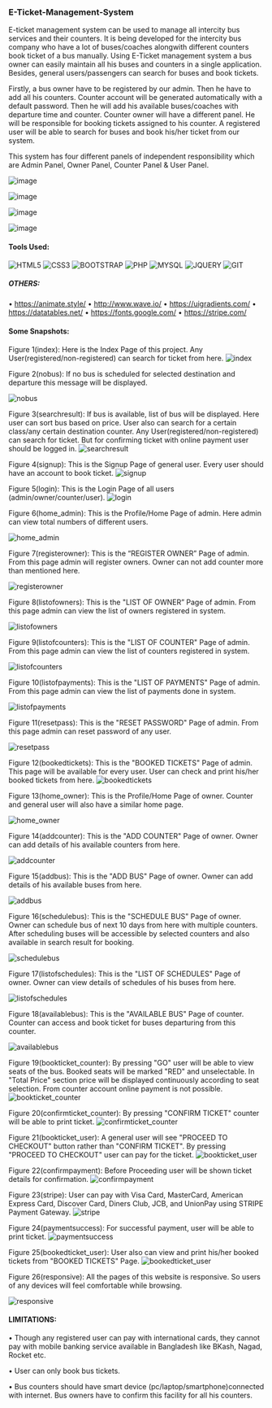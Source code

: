 ### E-Ticket-Management-System

E-ticket management system can be used to manage all intercity bus services and their counters. It is being developed for the intercity bus company who have a lot of buses/coaches alongwith different counters book ticket of a bus manually. Using E-Ticket management system a bus owner can easily maintain all his buses and counters in a single application. Besides, general users/passengers can search for buses and book tickets. 

Firstly, a bus owner have to be registered by our admin. Then he have to add all his counters. Counter account will be generated automatically with a default password. Then he will add his available buses/coaches with departure time and counter.
Counter owner will have a different panel. He will be responsible for booking tickets assigned to his counter. 
A registered user will be able to search for buses and book his/her ticket from our system.  

This system has four different panels of independent responsibility which are Admin Panel, Owner Panel, Counter Panel & User Panel. 

![image](https://user-images.githubusercontent.com/63364024/114681817-51b8f900-9d30-11eb-8ad3-3261d80ed0fe.png)

![image](https://user-images.githubusercontent.com/63364024/114681906-685f5000-9d30-11eb-9049-bf218cb06cc8.png)

![image](https://user-images.githubusercontent.com/63364024/114681945-7319e500-9d30-11eb-8089-3dc3e4ae5cb7.png)

![image](https://user-images.githubusercontent.com/63364024/114681987-7dd47a00-9d30-11eb-8660-1b314774521e.png)


#### Tools Used:
![HTML5](https://img.shields.io/badge/HTML5-E34F26?style=for-the-badge&logo=html5&logoColor=white)
![CSS3](https://img.shields.io/badge/CSS3-1572B6?style=for-the-badge&logo=css3&logoColor=white)
![BOOTSTRAP](https://img.shields.io/badge/Bootstrap-563D7C?style=for-the-badge&logo=bootstrap&logoColor=white)
![PHP](https://img.shields.io/badge/PHP-777BB4?style=for-the-badge&logo=php&logoColor=white)
![MYSQL](https://img.shields.io/badge/MySQL-00000F?style=for-the-badge&logo=mysql&logoColor=white)
![JQUERY](https://img.shields.io/badge/jQuery-0769AD?style=for-the-badge&logo=jquery&logoColor=white)
![GIT](https://img.shields.io/badge/Git-F05032?style=for-the-badge&logo=git&logoColor=white)
##### OTHERS:
• https://animate.style/
• http://www.wave.io/
• https://uigradients.com/
• https://datatables.net/
• https://fonts.google.com/
• https://stripe.com/


#### Some Snapshots:
Figure 1(index): Here is the Index Page of this project. Any User(registered/non-registered) can search for ticket from here.
![index](https://user-images.githubusercontent.com/63364024/124392258-54673100-dd16-11eb-9abb-719f3e6c29e5.png)

Figure 2(nobus): If no bus is scheduled for selected destination and departure this message will be displayed.

![nobus](https://user-images.githubusercontent.com/63364024/124396151-c006c980-dd29-11eb-8b4b-ca95e660b147.png)

Figure 3(searchresult): If bus is available, list of bus will be displayed. Here user can sort bus based on price. User also can search for a certain class/any certain destination counter.  Any User(registered/non-registered) can search for ticket. But for confirming ticket with online payment user should be logged in.
![searchresult](https://user-images.githubusercontent.com/63364024/124393727-a2cbfe00-dd1d-11eb-945b-9294e06a5ff3.png)

Figure 4(signup): This is the Signup Page of general user. Every user should have an account to book ticket.
![signup](https://user-images.githubusercontent.com/63364024/124392341-c770a780-dd16-11eb-8f0e-19ca1ce8842b.png)

Figure 5(login): This is the Login Page of all users (admin/owner/counter/user).
![login](https://user-images.githubusercontent.com/63364024/124392343-cc355b80-dd16-11eb-9515-7505652f16a7.png)

Figure 6(home_admin): This is the Profile/Home Page of admin. Here admin can view total numbers of different users.

![home_admin](https://user-images.githubusercontent.com/63364024/124396212-03613800-dd2a-11eb-8924-0dad307ec2a4.png)

Figure 7(registerowner): This is the “REGISTER OWNER” Page of admin. From this page admin will register owners. Owner can not add counter more than mentioned here.

![registerowner](https://user-images.githubusercontent.com/63364024/124396240-225fca00-dd2a-11eb-95e6-a0792bb5c405.png)

Figure 8(listofowners): This is the "LIST OF OWNER” Page of admin. From this page admin can view the list of owners registered in system.

![listofowners](https://user-images.githubusercontent.com/63364024/124396253-373c5d80-dd2a-11eb-8755-bbd72d77df80.png)

Figure 9(listofcounters): This is the "LIST OF COUNTER" Page of admin. From this page admin can view the list of counters registered in system.

![listofcounters](https://user-images.githubusercontent.com/63364024/124396287-681c9280-dd2a-11eb-867b-4bb85bdd50a2.png)

Figure 10(listofpayments): This is the "LIST OF PAYMENTS" Page of admin. From this page admin can view the list of payments done in system.

![listofpayments](https://user-images.githubusercontent.com/63364024/124396299-7bc7f900-dd2a-11eb-8756-e0c863ab5d5e.png)

Figure 11(resetpass): This is the "RESET PASSWORD" Page of admin. From this page admin can reset password of any user.

![resetpass](https://user-images.githubusercontent.com/63364024/124396311-91d5b980-dd2a-11eb-86cc-2544035c3982.png)

Figure 12(bookedtickets): This is the "BOOKED TICKETS" Page of admin. This page will be available for every user. User can check and print his/her booked tickets from here.
![bookedtickets](https://user-images.githubusercontent.com/63364024/124392374-f4bd5580-dd16-11eb-834b-de945af3f668.png)

Figure 13(home_owner): This is the Profile/Home Page of owner. Counter and general user will also have a similar home page.

![home_owner](https://user-images.githubusercontent.com/63364024/124396322-aade6a80-dd2a-11eb-98fd-216eb6819a08.png)

Figure 14(addcounter): This is the "ADD COUNTER" Page of owner. Owner can add details of his available counters from here.

![addcounter](https://user-images.githubusercontent.com/63364024/124396342-c8133900-dd2a-11eb-9c41-ed8645d54386.png)

Figure 15(addbus): This is the "ADD BUS" Page of owner. Owner can add details of his available buses from here.

![addbus](https://user-images.githubusercontent.com/63364024/124396354-dcefcc80-dd2a-11eb-8187-1a54b634f73d.png)

Figure 16(schedulebus): This is the "SCHEDULE BUS" Page of owner. Owner can schedule bus of next 10 days from here with multiple counters. After scheduling buses will be accessible by selected counters and also available in search result for booking.

![schedulebus](https://user-images.githubusercontent.com/63364024/124396371-f4c75080-dd2a-11eb-89b9-7bbe08074d85.png)

Figure 17(listofschedules): This is the "LIST OF SCHEDULES" Page of owner. Owner can view details of schedules of his buses from here.

![listofschedules](https://user-images.githubusercontent.com/63364024/124396386-06105d00-dd2b-11eb-89d0-03996948c0dd.png)

Figure 18(availablebus): This is the "AVAILABLE BUS" Page of counter. Counter can access and book ticket for buses departuring from this counter.

![availablebus](https://user-images.githubusercontent.com/63364024/124396404-20e2d180-dd2b-11eb-8db3-f40f12e2da53.png)

Figure 19(bookticket_counter): By pressing "GO" user will be able to view seats of the bus. Booked seats will be marked "RED" and unselectable. In "Total Price" section price will be displayed continuously according to seat selection. From counter account online payment is not possible.
![bookticket_counter](https://user-images.githubusercontent.com/63364024/124393375-0a814980-dd1c-11eb-8e1c-e23fd3ff9971.png)

Figure 20(confirmticket_counter): By pressing "CONFIRM TICKET"
counter will be able to print ticket.
![confirmticket_counter](https://user-images.githubusercontent.com/63364024/124393378-0f45fd80-dd1c-11eb-80fd-940c2f08b597.png)

Figure 21(bookticket_user): A general user will see "PROCEED TO CHECKOUT" button rather than "CONFIRM TICKET". By pressing "PROCEED TO CHECKOUT" user can pay for the ticket.
![bookticket_user](https://user-images.githubusercontent.com/63364024/124393735-abbccf80-dd1d-11eb-9c87-26097a4c1517.png)

Figure 22(confirmpayment): Before Proceeding user will be shown ticket details for confirmation.
![confirmpayment](https://user-images.githubusercontent.com/63364024/124393738-b0818380-dd1d-11eb-8391-1daf67745c15.png)

Figure 23(stripe): User can pay with Visa Card, MasterCard, 
American Express Card, Discover Card, Diners Club, JCB, and UnionPay using STRIPE Payment Gateway.
![stripe](https://user-images.githubusercontent.com/63364024/124393742-b5dece00-dd1d-11eb-9759-04e63ff5e725.png)

Figure 24(paymentsuccess): For successful payment, user will be able to print ticket. 
![paymentsuccess](https://user-images.githubusercontent.com/63364024/124393750-b9725500-dd1d-11eb-9aa2-bdc29f9bcaf8.png)

Figure 25(bookedticket_user): User also can view and print his/her booked tickets from "BOOKED TICKETS" Page.
![bookedticket_user](https://user-images.githubusercontent.com/63364024/124393756-c0996300-dd1d-11eb-9811-6af1b5123c9c.png)

Figure 26(responsive): All the pages of this website is responsive. So users of any devices will feel comfortable while browsing.

![responsive](https://user-images.githubusercontent.com/63364024/124393759-c5f6ad80-dd1d-11eb-883a-71f2e81ca329.png)


#### LIMITATIONS:
• Though any registered user can pay with international cards, they cannot pay with mobile banking service available in Bangladesh like BKash, Nagad, Rocket etc.

• User can only book bus tickets. 

• Bus counters should have smart device (pc/laptop/smartphone)connected with internet. Bus owners have to confirm this facility for all his counters.
